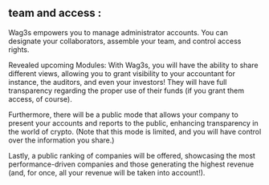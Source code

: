 ## team and access : 

Wag3s empowers you to manage administrator accounts. You can designate your collaborators, assemble your team, and control access rights.

Revealed upcoming Modules: With Wag3s, you will have the ability to share different views, allowing you to grant visibility to your accountant for instance, the auditors, and even your investors! They will have full transparency regarding the proper use of their funds (if you grant them access, of course).

Furthermore, there will be a public mode that allows your company to present your accounts and reports to the public, enhancing transparency in the world of crypto. (Note that this mode is limited, and you will have control over the information you share.)

Lastly, a public ranking of companies will be offered, showcasing the most performance-driven companies and those generating the highest revenue (and, for once, all your revenue will be taken into account!). 
